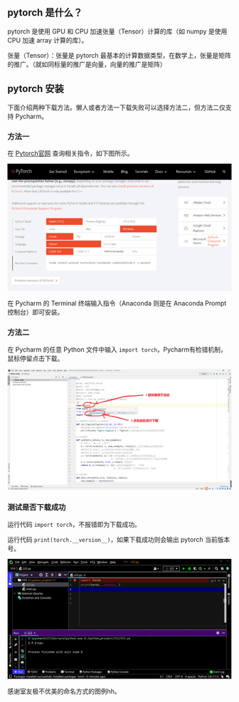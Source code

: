 ## pytorch 是什么？

pytorch 是使用 GPU 和 CPU 加速张量（Tensor）计算的库（如 numpy 是使用 CPU 加速 array 计算的库）。

张量（Tensor）：张量是 pytorch 最基本的计算数据类型，在数学上，张量是矩阵的推广。（就如同标量的推广是向量，向量的推广是矩阵）

## pytorch 安装

下面介绍两种下载方法。懒人或者方法一下载失败可以选择方法二，但方法二仅支持 Pycharm。

### 方法一

在 [Pytorch官网](https://pytorch.org/) 查询相关指令，如下图所示。

<img src="1pytorch介绍和安装文件的图片库/pytorch.png" alt="pytorch" style="zoom:70%;" />

在 Pycharm 的 Terminal 终端输入指令（Anaconda 则是在 Anaconda Prompt 控制台）即可安装。

### 方法二

在 Pycharm 的任意 Python 文件中输入 `import torch`，Pycharm有检错机制，鼠标停留点击下载。

![下载pytorch](1pytorch介绍和安装文件的图片库/下载pytorch.png)

### 测试是否下载成功

运行代码 `import torch`，不报错即为下载成功。

运行代码 `print(torch.__version__)`，如果下载成功则会输出 pytorch 当前版本号。

![测试是否pytorch下载成功](1pytorch介绍和安装文件的图片库/测试是否pytorch下载成功.png)

感谢室友极不优美的命名方式的图例hh。



